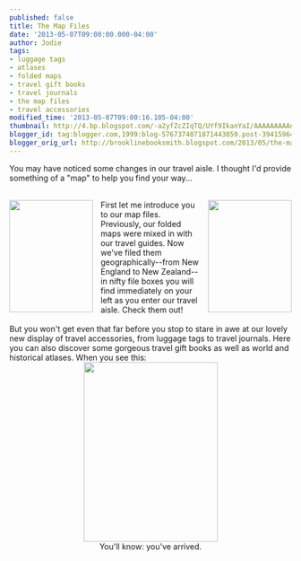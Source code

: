 ```yaml
---
published: false
title: The Map Files
date: '2013-05-07T09:00:00.000-04:00'
author: Jodie
tags:
- luggage tags
- atlases
- folded maps
- travel gift books
- travel journals
- the map files
- travel accessories
modified_time: '2013-05-07T09:00:16.105-04:00'
thumbnail: http://4.bp.blogspot.com/-a2yfZcZIqTQ/UYf9IkanYaI/AAAAAAAAAnk/11Y0D8I8emc/s72-c/travel+002.jpg
blogger_id: tag:blogger.com,1999:blog-5767374071871443859.post-3941596449413797262
blogger_orig_url: http://brooklinebooksmith.blogspot.com/2013/05/the-map-files.html
---
```


You may have noticed some changes in our travel aisle. I thought I'd provide something of a "map" to help you find your way...<br /><div><br /></div><div><a href="http://4.bp.blogspot.com/-a2yfZcZIqTQ/UYf9IkanYaI/AAAAAAAAAnk/11Y0D8I8emc/s1600/travel+002.jpg" imageanchor="1" style="clear: left; float: left; margin-bottom: 1em; margin-right: 1em;"><img border="0" height="200" src="http://4.bp.blogspot.com/-a2yfZcZIqTQ/UYf9IkanYaI/AAAAAAAAAnk/11Y0D8I8emc/s200/travel+002.jpg" width="149" /></a><a href="http://4.bp.blogspot.com/-DX2Wh48Mj0I/UYf8Zexr7YI/AAAAAAAAAnY/mM0sgsb-7CI/s1600/travel+001.jpg" imageanchor="1" style="clear: right; float: right; margin-bottom: 1em; margin-left: 1em;"><img border="0" height="200" src="http://4.bp.blogspot.com/-DX2Wh48Mj0I/UYf8Zexr7YI/AAAAAAAAAnY/mM0sgsb-7CI/s200/travel+001.jpg" width="149" /></a>First let me introduce you to our map files. Previously, our folded maps were mixed in with our travel guides. Now we've filed them geographically--from New England to New Zealand--in nifty file boxes you will find immediately on your left as you enter our travel aisle. Check them out!</div><div><br />But you won't get even that far before you stop to stare in awe at our lovely new display of travel accessories, from luggage tags to travel journals. Here you can also discover some gorgeous travel gift books as well as world and historical atlases. When you see this:<br /><div class="separator" style="clear: both; text-align: center;"><a href="http://3.bp.blogspot.com/-VpGTR-o0aJQ/UYgLoxTWBfI/AAAAAAAAAn4/3Y_ZZYqf_rM/s1600/travel+003.jpg" imageanchor="1" style="margin-left: 1em; margin-right: 1em;"><img border="0" height="320" src="http://3.bp.blogspot.com/-VpGTR-o0aJQ/UYgLoxTWBfI/AAAAAAAAAn4/3Y_ZZYqf_rM/s320/travel+003.jpg" width="239" /></a></div><div class="separator" style="clear: both; text-align: center;">You'll know: you've arrived.</div><br /></div>